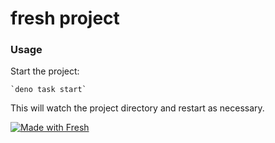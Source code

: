 # fresh project

### Usage

Start the project:

```
`deno task start`
```

This will watch the project directory and restart as necessary.

[![Made with Fresh](https://fresh.deno.dev/fresh-badge.svg)](https://fresh.deno.dev)